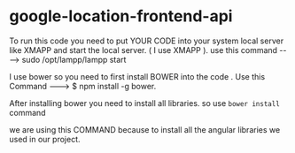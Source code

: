 # google-location-frontend-api


To run this code you need to put YOUR CODE into your system local server like XMAPP and start the local server.
( I use XMAPP ).
use this command ----> sudo /opt/lampp/lampp start 

I use bower so you need to first install BOWER into the code .
Use this Command --->       $ npm install -g bower.

After installing bower you need to install all libraries. so use 
`bower install` command

we are using this  COMMAND because to install all the angular libraries we used in our project.

